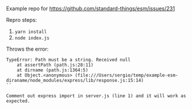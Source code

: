 Example repo for https://github.com/standard-things/esm/issues/231

Repro steps:

1. `yarn install`
2. `node index.js`

Throws the error:

```
TypeError: Path must be a string. Received null
    at assertPath (path.js:28:11)
    at dirname (path.js:1364:5)
    at Object.<anonymous> (file:///Users/sergio/temp/example-esm-diraname/node_modules/express/lib/response.js:15:14)
``

Comment out express import in server.js (line 1) and it will work as expected.